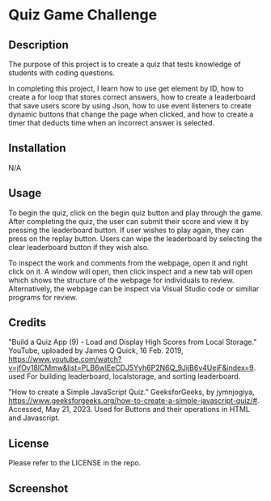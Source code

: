 # Quiz Game Challenge


## Description

The purpose of this project is to create a quiz that tests knowledge of students with coding questions. 

In completing this project, I learn how to use get element by ID, how to create a for loop that stores correct answers, how to create a leaderboard that save users score by using Json, how to use event listeners to create dynamic buttons that change the page when clicked, and how to create a timer that deducts time when an incorrect answer is selected. 
## Installation 

N/A

## Usage

To begin the quiz, click on the begin quiz button and play through the game. After completing the quiz, the user can submit their score and view it by pressing the leaderboard button. If user wishes to play again, they can press on the replay button.  Users can wipe the leaderboard by selecting the clear leaderboard button if they wish also. 

To inspect the work and comments from the webpage, open it and right click on it. A window will open, then click inspect and a new tab will open which shows the structure of the webpage for individuals to review. Alternatively, the webpage can be inspect via Visual Studio code or similiar programs for review. 
## Credits

"Build a Quiz App (9) - Load and Display High Scores from Local Storage." YouTube, uploaded by James Q Quick, 16 Feb. 2019, https://www.youtube.com/watch?v=jfOv18lCMmw&list=PLB6wlEeCDJ5Yyh6P2N6Q_9JijB6v4UejF&index=9. used For building leaderboard, localstorage, and sorting leaderboard. 

"How to create a Simple JavaScript Quiz." GeeksforGeeks, by jymnjogiya, https://www.geeksforgeeks.org/how-to-create-a-simple-javascript-quiz/#. Accessed, May 21, 2023. Used for Buttons and their operations in HTML and Javascript.

## License

Please refer to the LICENSE in the repo.

## Screenshot
